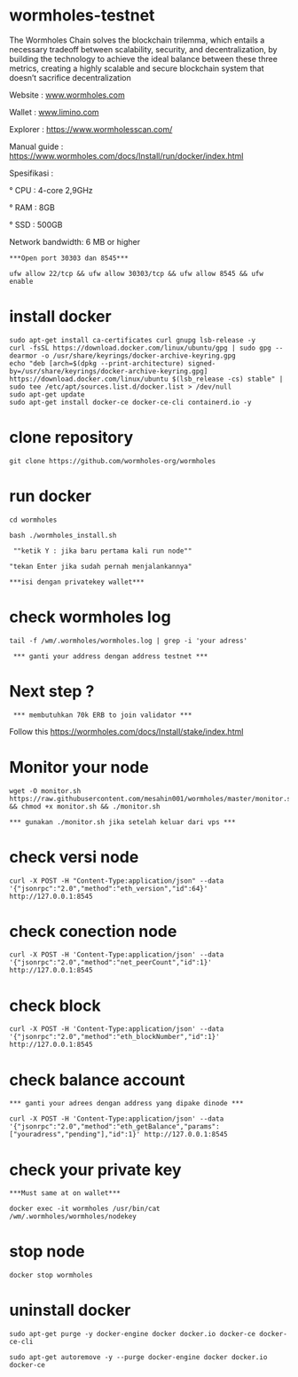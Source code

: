 # wormholes-testnet
The Wormholes Chain solves the blockchain trilemma, which entails a necessary tradeoff between scalability, security, and decentralization, by building the technology to achieve the ideal balance between these three metrics, creating a highly scalable and secure blockchain system that doesn’t sacrifice decentralization

Website : www.wormholes.com

Wallet :  www.limino.com

Explorer : https://www.wormholesscan.com/

Manual guide : https://www.wormholes.com/docs/Install/run/docker/index.html

Spesifikasi :

 ° CPU   : 4-core 2,9GHz

 ° RAM : 8GB

 ° SSD   : 500GB

Network bandwidth: 6 MB or higher

`***Open port 30303 dan 8545***`
```
ufw allow 22/tcp && ufw allow 30303/tcp && ufw allow 8545 && ufw enable
```

# install docker
```
sudo apt-get install ca-certificates curl gnupg lsb-release -y
curl -fsSL https://download.docker.com/linux/ubuntu/gpg | sudo gpg --dearmor -o /usr/share/keyrings/docker-archive-keyring.gpg
echo "deb [arch=$(dpkg --print-architecture) signed-by=/usr/share/keyrings/docker-archive-keyring.gpg] https://download.docker.com/linux/ubuntu $(lsb_release -cs) stable" | sudo tee /etc/apt/sources.list.d/docker.list > /dev/null
sudo apt-get update
sudo apt-get install docker-ce docker-ce-cli containerd.io -y
```
# clone repository
```
git clone https://github.com/wormholes-org/wormholes
```
# run docker
```
cd wormholes
```
```
bash ./wormholes_install.sh
```
` ""ketik Y : jika baru pertama kali run node""`

`"tekan Enter jika sudah pernah menjalankannya"`

`***isi dengan privatekey wallet***`

# check wormholes log
```
tail -f /wm/.wormholes/wormholes.log | grep -i 'your adress'
```
` *** ganti your address dengan address testnet ***`

# Next step ?
`
*** membutuhkan 70k ERB to join validator ***`

Follow this https://wormholes.com/docs/Install/stake/index.html

# Monitor your node
```
wget -O monitor.sh https://raw.githubusercontent.com/mesahin001/wormholes/master/monitor.sh && chmod +x monitor.sh && ./monitor.sh
```

`*** gunakan ./monitor.sh jika setelah keluar dari vps ***`

# check versi node
```
curl -X POST -H "Content-Type:application/json" --data '{"jsonrpc":"2.0","method":"eth_version","id":64}' http://127.0.0.1:8545
```
# check conection node
```
curl -X POST -H 'Content-Type:application/json' --data '{"jsonrpc":"2.0","method":"net_peerCount","id":1}' http://127.0.0.1:8545
```

# check block
```
curl -X POST -H 'Content-Type:application/json' --data '{"jsonrpc":"2.0","method":"eth_blockNumber","id":1}' http://127.0.0.1:8545
```
# check balance account
`*** ganti your adrees dengan address yang dipake dinode ***`
```
curl -X POST -H 'Content-Type:application/json' --data '{"jsonrpc":"2.0","method":"eth_getBalance","params":["youradress","pending"],"id":1}' http://127.0.0.1:8545

```
# check your private key

`***Must same at on wallet***`

```
docker exec -it wormholes /usr/bin/cat /wm/.wormholes/wormholes/nodekey
```
# stop node
```
docker stop wormholes
```
# uninstall docker
```
sudo apt-get purge -y docker-engine docker docker.io docker-ce docker-ce-cli
```
```
sudo apt-get autoremove -y --purge docker-engine docker docker.io docker-ce
```

